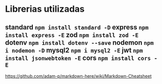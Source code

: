 # Librerias utilizadas
standard
    `npm install standard -D`
express
    `npm install express -E`
zod
    `npm install zod -E`
dotenv
    `npm install dotenv --save`
nodemon
    `npm i nodemon -D`
mysql2
    `npm i mysql2 -E`
jwt
    `npm install jsonwebtoken -E`
cors
    `npm install cors -E`
---



https://github.com/adam-p/markdown-here/wiki/Markdown-Cheatsheet